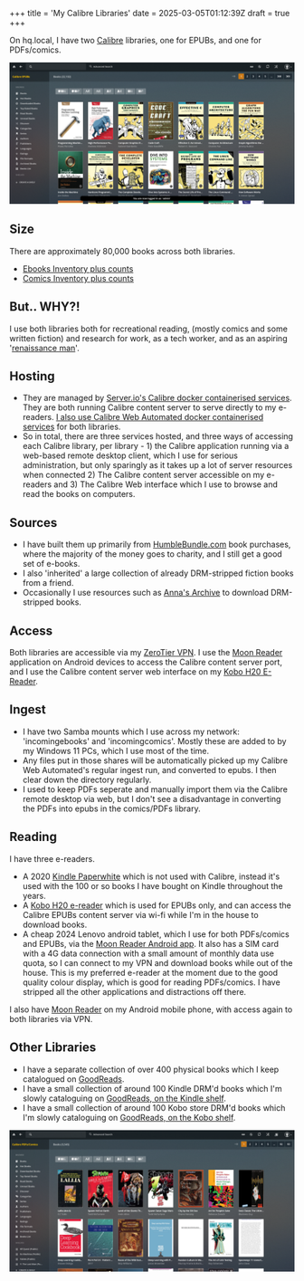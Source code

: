 +++
title = 'My Calibre Libraries'
date = 2025-03-05T01:12:39Z
draft = true
+++

On hq.local, I have two [Calibre](https://calibre-ebook.com/) libraries, one for EPUBs, and one for PDFs/comics.

![Comics library on Calibre Web Automated](calibre-library-comics.png)

## Size

There are approximately 80,000 books across both libraries.

* [Ebooks Inventory plus counts](https://home.davidcraddock.net/ebooks-inventory.html)
* [Comics Inventory plus counts](https://home.davidcraddock.net/comics-inventory.html)

## But.. WHY?!

I use both libraries both for recreational reading, (mostly comics and some written fiction) and research for work, as a tech worker, and as an aspiring '[renaissance man](https://www.britannica.com/topic/Renaissance-man)'.

## Hosting

* They are managed by [Server.io's Calibre docker containerised services](https://docs.linuxserver.io/images/docker-calibre/). They are both running Calibre content server to serve directly to my e-readers. [I also use Calibre Web Automated docker containerised services](https://github.com/crocodilestick/Calibre-Web-Automated) for both libraries.
* So in total, there are three services hosted, and three ways of accessing each Calibre library, per library - 1) the Calibre application running via a web-based remote desktop client, which I use for serious administration, but only sparingly as it takes up a lot of server resources when connected 2) The Calibre content server accessible on my e-readers and 3) The Calibre Web interface which I use to browse and read the books on computers.

## Sources

* I have built them up primarily from [HumbleBundle.com](https://HumbleBundle.com) book purchases, where the majority of the money goes to charity, and I still get a good set of e-books.
* I also 'inherited' a large collection of already DRM-stripped fiction books from a friend.
* Occasionally I use resources such as [Anna's Archive](https://annas-archive.org/) to download DRM-stripped books.

## Access

Both libraries are accessible via my [ZeroTier VPN](https://www.zerotier.com/). I use the [Moon Reader](https://www.moondownload.com) application on Android devices to access the Calibre content server port, and I use the Calibre content server web interface on my [Kobo H20 E-Reader](https://www.kobo.com/).

## Ingest

* I have two Samba mounts which I use across my network: 'incomingebooks' and 'incomingcomics'. Mostly these are added to by my Windows 11 PCs, which I use most of the time.
* Any files put in those shares will be automatically picked up my Calibre Web Automated's regular ingest run, and converted to epubs. I then clear down the directory regularly.
* I used to keep PDFs seperate and manually import them via the Calibre remote desktop via web, but I don't see a disadvantage in converting the PDFs into epubs in the comics/PDFs library.

## Reading

I have three e-readers.

* A 2020 [Kindle Paperwhite](https://www.amazon.co.uk/kindle-paperwhite-2024) which is not used with Calibre, instead it's used with the 100 or so books I have bought on Kindle throughout the years.
* A [Kobo H20 e-reader](https://uk.kobobooks.com/products/kobo-libra-h2o) which is used for EPUBs only, and can access the Calibre EPUBs content server via wi-fi while I'm in the house to download books.
* A cheap 2024 Lenovo android tablet, which I use for both PDFs/comics and EPUBs, via the [Moon Reader Android app](https://www.moondownload.com/]). It also has a SIM card with a 4G data connection with a small amount of monthly data use quota, so I can connect to my VPN and download books while out of the house. This is my preferred e-reader at the moment due to the good quality colour display, which is good for reading PDFs/comics. I have stripped all the other applications and distractions off there.

I also have [Moon Reader](https://www.moondownload.com/) on my Android mobile phone, with access again to both libraries via VPN.

## Other Libraries

* I have a separate collection of over 400 physical books which I keep catalogued on [GoodReads](https://www.goodreads.com/review/list/22437975).
* I have a small collection of around 100 Kindle DRM'd books which I'm slowly cataloguing on [GoodReads, on the Kindle shelf](https://www.goodreads.com/review/list/22437975).
* I have a small collection of around 100 Kobo store DRM'd books which I'm slowly cataloguing on [GoodReads, on the Kobo shelf](https://www.goodreads.com/review/list/22437975).

![Ebooks library on Calibre Web Automated](calibre-library-ebooks.png)


